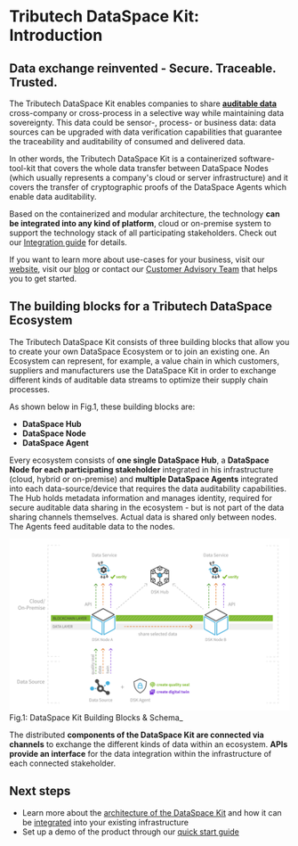 # Tributech DataSpace Kit: Introduction

## Data exchange reinvented - Secure. Traceable. Trusted.

The Tributech DataSpace Kit enables companies to share [**auditable data**](./auditable-data.md) cross-company or cross-process in a selective way while maintaining data sovereignty. This data could be sensor-, process- or business data: data sources can be upgraded with data verification capabilities that guarantee the traceability and auditability of consumed and delivered data.

In other words, the Tributech DataSpace Kit is a containerized software-tool-kit that covers the whole data transfer between DataSpace Nodes (which usually represents a company's cloud or server infrastructure) and it covers the transfer of cryptographic proofs of the DataSpace Agents which enable data auditability.

Based on the containerized and modular architecture, the technology **can be integrated into any kind of platform**, cloud or on-premise system to support the technology stack of all participating stakeholders. Check out our [Integration guide](../integration/overview.md) for details.

If you want to learn more about use-cases for your business, visit our <a href="https://www.tributech.io/use-cases/" target="_blank">website</a>, visit our <a href="https://www.tributech.io/blog/" target="_blank">blog</a> or contact our [Customer Advisory Team](mailto:customer-advisory@tributech.io) that helps you to get started.

## The building blocks for a Tributech DataSpace Ecosystem

The Tributech DataSpace Kit consists of three building blocks that allow you to create your own DataSpace Ecosystem or to join an existing one.
An Ecosystem can represent, for example, a value chain in which customers, suppliers and manufacturers use the DataSpace Kit in order to exchange different kinds of auditable data streams to optimize their supply chain processes.

As shown below in Fig.1, these building blocks are:

- **DataSpace Hub**
- **DataSpace Node**
- **DataSpace Agent**

Every ecosystem consists of **one single DataSpace Hub**, a **DataSpace Node for each participating stakeholder** integrated in his infrastructure (cloud, hybrid or on-premise) and **multiple DataSpace Agents** integrated into each data-source/device that requires the data auditability capabilities.
The Hub holds metadata information and manages identity, required for secure auditable data sharing in the ecosystem - but is not part of the data sharing channels themselves. Actual data is shared only between nodes. The Agents feed auditable data to the nodes.

![DataSpace Kit - Building Blocks](img/architecture.png)
Fig.1: DataSpace Kit Building Blocks & Schema_

The distributed **components of the DataSpace Kit are connected via channels** to exchange the different kinds of data within an ecosystem. **APIs provide an interface** for the data integration within the infrastructure of each connected stakeholder.

## Next steps

- Learn more about the [architecture of the DataSpace Kit](./architecture.md) and how it can be [integrated](../integration/overview.md) into your existing infrastructure
- Set up a demo of the product through our [quick start guide](../quickstart/overview.md)
